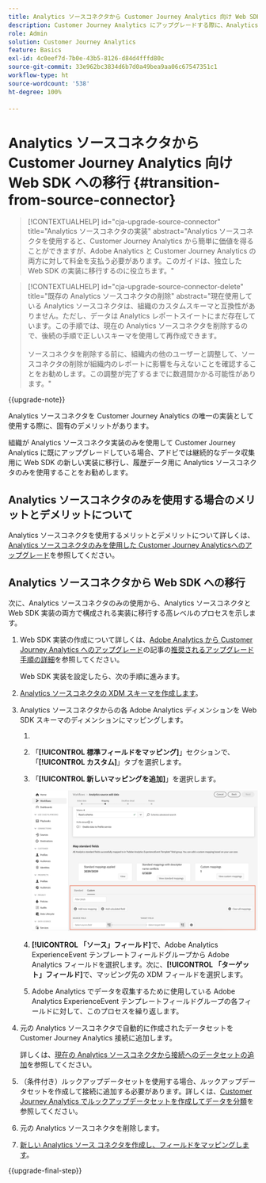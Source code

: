 ```yaml
---
title: Analytics ソースコネクタから Customer Journey Analytics 向け Web SDK への移行
description: Customer Journey Analytics にアップグレードする際に、Analytics ソースコネクタから Web SDK に移行する方法について説明します
role: Admin
solution: Customer Journey Analytics
feature: Basics
exl-id: 4c0eef7d-7b0e-43b5-8126-d84d4fffd80c
source-git-commit: 33e962bc3834d6b7d0a49bea9aa06c67547351c1
workflow-type: ht
source-wordcount: '538'
ht-degree: 100%

---
```


# Analytics ソースコネクタから Customer Journey Analytics 向け Web SDK への移行 {#transition-from-source-connector}

<!-- markdownlint-disable MD034 -->

>[!CONTEXTUALHELP]
>id="cja-upgrade-source-connector"
>title="Analytics ソースコネクタの実装"
>abstract="Analytics ソースコネクタを使用すると、Customer Journey Analytics から簡単に価値を得ることができますが、Adobe Analytics と Customer Journey Analytics の両方に対して料金を支払う必要があります。このガイドは、独立した Web SDK の実装に移行するのに役立ちます。"

<!-- markdownlint-enable MD034 -->

<!-- markdownlint-disable MD034 -->

>[!CONTEXTUALHELP]
>id="cja-upgrade-source-connector-delete"
>title="既存の Analytics ソースコネクタの削除"
>abstract="現在使用している Analytics ソースコネクタは、組織のカスタムスキーマと互換性がありません。ただし、データは Analytics レポートスイートにまだ存在しています。この手順では、現在の Analytics ソースコネクタを削除するので、後続の手順で正しいスキーマを使用して再作成できます。<br><br>ソースコネクタを削除する前に、組織内の他のユーザーと調整して、ソースコネクタの削除が組織内のレポートに影響を与えないことを確認することをお勧めします。この調整が完了するまでに数週間かかる可能性があります。"

<!-- markdownlint-enable MD034 -->

{{upgrade-note}}

Analytics ソースコネクタを Customer Journey Analytics の唯一の実装として使用する際に、固有のデメリットがあります。

組織が Analytics ソースコネクタ実装のみを使用して Customer Journey Analytics に既にアップグレードしている場合、アドビでは継続的なデータ収集用に Web SDK の新しい実装に移行し、履歴データ用に Analytics ソースコネクタのみを使用することをお勧めします。

## Analytics ソースコネクタのみを使用する場合のメリットとデメリットについて

Analytics ソースコネクタを使用するメリットとデメリットについて詳しくは、[Analytics ソースコネクタのみを使用した Customer Journey Analyticsへのアップグレード](/help/getting-started/cja-upgrade/cja-upgrade-alternative-source-connector.md)を参照してください。

## Analytics ソースコネクタから Web SDK への移行

次に、Analytics ソースコネクタのみの使用から、Analytics ソースコネクタと Web SDK 実装の両方で構成される実装に移行する高レベルのプロセスを示します。

1. Web SDK 実装の作成について詳しくは、[Adobe Analytics から Customer Journey Analytics へのアップグレード](/help/getting-started/cja-upgrade/cja-upgrade-recommendations.md)の記事の[推奨されるアップグレード手順の詳細](/help/getting-started/cja-upgrade/cja-upgrade-recommendations.md#detailed-recommended-upgrade-steps)を参照してください。

   Web SDK 実装を設定したら、次の手順に進みます。

1. [Analytics ソースコネクタの XDM スキーマを作成します](/help/getting-started/cja-upgrade/cja-upgrade-source-connector-schema.md)。

1. Analytics ソースコネクタからの各 Adobe Analytics ディメンションを Web SDK スキーマのディメンションにマッピングします。

   1. 
      <!-- how do you get here -->

   1. 「**[!UICONTROL 標準フィールドをマッピング]**」セクションで、「**[!UICONTROL カスタム]**」タブを選択します。

   1. 「**[!UICONTROL 新しいマッピングを追加]**」を選択します。

      ![スキーマフィールドをマッピング](assets/schema-mapping.png)

   1. **[!UICONTROL 「ソース」フィールド]**&#x200B;で、Adobe Analytics ExperienceEvent テンプレートフィールドグループから Adobe Analytics フィールドを選択します。次に、**[!UICONTROL 「ターゲット」フィールド]**&#x200B;で、マッピング先の XDM フィールドを選択します。

   1. Adobe Analytics でデータを収集するために使用している Adobe Analytics ExperienceEvent テンプレートフィールドグループの各フィールドに対して、このプロセスを繰り返します。

1. 元の Analytics ソースコネクタで自動的に作成されたデータセットを Customer Journey Analytics 接続に追加します。

   詳しくは、[現在の Analytics ソースコネクタから接続へのデータセットの追加](/help/getting-started/cja-upgrade/cja-upgrade-source-connector-dataset.md)を参照してください。

1. （条件付き）ルックアップデータセットを使用する場合、ルックアップデータセットを作成して接続に追加する必要があります。詳しくは、[Customer Journey Analytics でルックアップデータセットを作成してデータを分類](/help/getting-started/cja-upgrade/cja-upgrade-dataset-lookup.md)を参照してください。

1. 元の Analytics ソースコネクタを削除します。<!-- need to add steps somewhere about how to do this -->

1. [新しい Analytics ソース コネクタを作成し、フィールドをマッピングします](/help/getting-started/cja-upgrade/cja-upgrade-source-connector.md)。

{{upgrade-final-step}}

